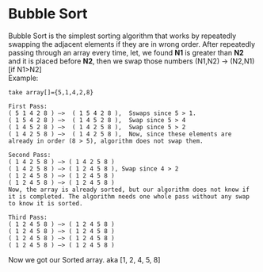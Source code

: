 # Bubble Sort
Bubble Sort is the simplest sorting algorithm that works by repeatedly swapping the adjacent elements if they are in wrong order. After repeatedly passing through an array every time, let, we found **N1** is greater than **N2** and it is placed before **N2**, then we swap those numbers (N1,N2) -> (N2,N1)  [if N1>N2]
<br>Example:
```
take array[]={5,1,4,2,8}

First Pass:
( 5 1 4 2 8 ) –>  ( 1 5 4 2 8 ),  Sswaps since 5 > 1.
( 1 5 4 2 8 ) –>  ( 1 4 5 2 8 ),  Swap since 5 > 4
( 1 4 5 2 8 ) –>  ( 1 4 2 5 8 ),  Swap since 5 > 2
( 1 4 2 5 8 ) –>  ( 1 4 2 5 8 ),  Now, since these elements are already in order (8 > 5), algorithm does not swap them.

Second Pass:
( 1 4 2 5 8 ) –> ( 1 4 2 5 8 )
( 1 4 2 5 8 ) –> ( 1 2 4 5 8 ), Swap since 4 > 2
( 1 2 4 5 8 ) –> ( 1 2 4 5 8 )
( 1 2 4 5 8 ) –> ( 1 2 4 5 8 )
Now, the array is already sorted, but our algorithm does not know if it is completed. The algorithm needs one whole pass without any swap to know it is sorted.

Third Pass:
( 1 2 4 5 8 ) –> ( 1 2 4 5 8 )
( 1 2 4 5 8 ) –> ( 1 2 4 5 8 )
( 1 2 4 5 8 ) –> ( 1 2 4 5 8 )
( 1 2 4 5 8 ) –> ( 1 2 4 5 8 )
```
Now we got our Sorted array. 
aka [1, 2, 4, 5, 8]
